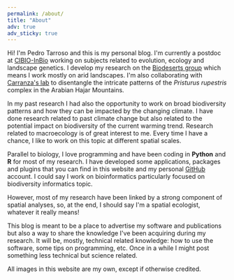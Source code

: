 ```yaml
---
permalink: /about/
title: "About"
adv: true
adv_sticky: true
---
```


Hi! I'm Pedro Tarroso and this is my personal blog. I'm currently a postdoc at [CIBIO-InBio](https://cibio.up.pt/) working on subjects related to evolution, ecology and landscape genetics. I develop my research on the [Biodeserts group](https://biodeserts.cibio.up.pt/) which means I work mostly on arid landscapes. I'm also collaborating with [Carranza's lab](http://molevol.cmima.csic.es/carranza/index.html) to disentangle the intricate patterns of the *Pristurus rupestris* complex in the Arabian Hajar Mountains. 

In my past research I had also the opportunity to work on broad biodiversity patterns and how they can be impacted by the changing climate. I have done research related to past climate change but also related to the potential impact on biodiversity of the current warming trend. Research related to macroecology is of great interest to me. Every time I have a chance, I like to work on this topic at different spatial scales. 

Parallel to biology, I love programming and have been coding in **Python** and **R** for most of my research. I have developed some applications, packages and plugins that you can find in this website and my personal [GitHub](https://github.com/ptarroso) account. I could say I work on bioinformatics particularly focused on biodiversity informatics topic.

However, most of my research have been linked by a strong component of spatial analyses, so, at the end, I should say I'm a spatial ecologist, whatever it really means! 

This blog is meant to be a place to advertise my software and publications but also a way to share the knowledge I've been acquiring during my research. It will be, mostly, technical related knowledge: how to use the software, some tips on programming, etc. Once in a while I might post something less technical but science related.

All images in this website are my own, except if otherwise credited.
